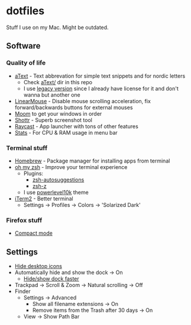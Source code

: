 # dotfiles

Stuff I use on my Mac. Might be outdated.

## Software

### Quality of life

- [aText](https://www.trankynam.com/atext/) - Text abbrevation for simple text snippets and for nordic letters
  - Check [aText/](./aText/) dir in this repo
  - I use [legacy version](https://www.trankynam.com/atext/legacy) since I already have license for it and don't wanna but another one
- [LinearMouse](https://linearmouse.org/) - Disable mouse scrolling acceleration, fix forward/backwards buttons for external mouses
- [Moom](https://manytricks.com/moom/) to get your windows in order
- [Shottr](https://shottr.cc/) - Superb screenshot tool
- [Raycast](https://www.raycast.com/) - App launcher with tons of other features
- [Stats](https://github.com/exelban/stats) - For CPU & RAM usage in menu bar

### Terminal stuff

- [Homebrew](https://brew.sh/) - Package manager for installing apps from terminal
- [oh my zsh](https://ohmyz.sh/) - Improve your terminal experience
  - Plugins:
    - [zsh-autosuggestions](https://github.com/zsh-users/zsh-autosuggestions)
    - [zsh-z](https://github.com/agkozak/zsh-z)
  - I use [powerlevel10k](https://github.com/romkatv/powerlevel10k) theme
- [iTerm2](https://iterm2.com/) - Better terminal
  - Settings -> Profiles -> Colors -> 'Solarized Dark'

### Firefox stuff

- [Compact mode](https://support.mozilla.org/en-US/kb/compact-mode-workaround-firefox)

## Settings

- [Hide desktop icons](https://www.howtogeek.com/730231/how-to-hide-all-desktop-icons-on-mac/)
- Automatically hide and show the dock → On
  - [Hide/show dock faster](https://apple.stackexchange.com/a/34097/450173)
- Trackpad → Scroll & Zoom → Natural scrolling → Off
- Finder
  - Settings → Advanced
    - Show all filename extensions → On
    - Remove items from the Trash after 30 days → On
  - View → Show Path Bar
